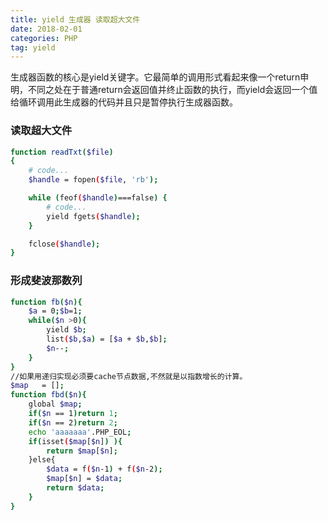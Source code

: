 ```yaml
---
title: yield 生成器 读取超大文件
date: 2018-02-01 
categories: PHP
tag: yield
---
```

生成器函数的核心是yield关键字。它最简单的调用形式看起来像一个return申明，不同之处在于普通return会返回值并终止函数的执行，而yield会返回一个值给循环调用此生成器的代码并且只是暂停执行生成器函数。

### 读取超大文件

``` bash
function readTxt($file)
{
    # code...
    $handle = fopen($file, 'rb');

    while (feof($handle)===false) {
        # code...
        yield fgets($handle);
    }

    fclose($handle);
}

```

### 形成斐波那数列

``` bash
function fb($n){
	$a = 0;$b=1;
	while($n >0){
		yield $b;
		list($b,$a) = [$a + $b,$b];
		$n--;
	}
}
//如果用递归实现必须要cache节点数据,不然就是以指数增长的计算。
$map   = [];
function fbd($n){
	global $map;
	if($n == 1)return 1;
	if($n == 2)return 2;
	echo 'aaaaaaa'.PHP_EOL;
	if(isset($map[$n]) ){
		return $map[$n];
	}else{
		$data = f($n-1) + f($n-2);
		$map[$n] = $data;
		return $data;
	}
}
```